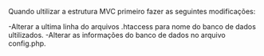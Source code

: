 Quando ultilizar a estrutura MVC primeiro fazer as seguintes modificações:

-Alterar a ultima linha do arquivos .htaccess para nome do banco de dados ultilizados.
-Alterar as informações do banco de dados no arquivo config.php.